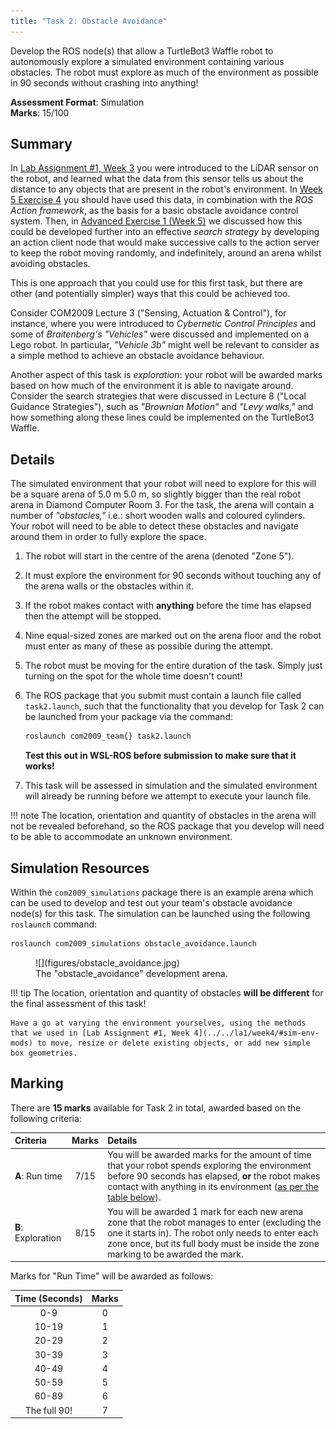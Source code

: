 ```yaml
---  
title: "Task 2: Obstacle Avoidance" 
---  
```


Develop the ROS node(s) that allow a TurtleBot3 Waffle robot to autonomously explore a simulated environment containing various obstacles. The robot must explore as much of the environment as possible in 90 seconds without crashing into anything!

**Assessment Format**: Simulation  
**Marks**: 15/100

## Summary

In [Lab Assignment #1, Week 3](../../la1/week3/#lidar) you were introduced to the LiDAR sensor on the robot, and learned what the data from this sensor tells us about the distance to any objects that are present in the robot's environment. In [Week 5 Exercise 4](../../la1/week5/#ex4) you should have used this data, in combination with the *ROS Action framework*, as the basis for a basic obstacle avoidance control system. Then, in [Advanced Exercise 1 (Week 5)](../../la1/week5/#adv_ex1) we discussed how this could be developed further into an effective *search strategy* by developing an action client node that would make successive calls to the action server to keep the robot moving randomly, and indefinitely, around an arena whilst avoiding obstacles.

This is one approach that you could use for this first task, but there are other (and potentially simpler) ways that this could be achieved too. 

Consider COM2009 Lecture 3 ("Sensing, Actuation & Control"), for instance, where you were introduced to *Cybernetic Control Principles* and some of *Braitenberg's "Vehicles"* were discussed and implemented on a Lego robot.  In particular, *"Vehicle 3b"* might well be relevant to consider as a simple method to achieve an obstacle avoidance behaviour.

Another aspect of this task is *exploration*: your robot will be awarded marks based on how much of the environment it is able to navigate around. Consider the search strategies that were discussed in Lecture 8 ("Local Guidance Strategies"), such as *"Brownian Motion"* and *"Levy walks,"* and how something along these lines could be implemented on the TurtleBot3 Waffle.

## Details

The simulated environment that your robot will need to explore for this will be a square arena of 5.0 m 5.0 m, so slightly bigger than the real robot arena in Diamond Computer Room 3. For the task, the arena will contain a number of *"obstacles,"* i.e.: short wooden walls and coloured cylinders. Your robot will need to be able to detect these obstacles and navigate around them in order to fully explore the space.

1. The robot will start in the centre of the arena (denoted "Zone 5").
1. It must explore the environment for 90 seconds without touching any of the arena walls or the obstacles within it.
1. If the robot makes contact with **anything** before the time has elapsed then the attempt will be stopped.
1. Nine equal-sized zones are marked out on the arena floor and the robot must enter as many of these as possible during the attempt.
1. The robot must be moving for the entire duration of the task. Simply just turning on the spot for the whole time doesn't count!

    <a name="launch"></a>

1. The ROS package that you submit must contain a launch file called `task2.launch`, such that the functionality that you develop for Task 2 can be launched from your package via the command:

    ```bash
    roslaunch com2009_team{} task2.launch
    ```

    **Test this out in WSL-ROS before submission to make sure that it works!**

1. This task will be assessed in simulation and the simulated environment will already be running before we attempt to execute your launch file. 

!!! note
    The location, orientation and quantity of obstacles in the arena will not be revealed beforehand, so the ROS package that you develop will need to be able to accommodate an unknown environment. 

## Simulation Resources

Within the `com2009_simulations` package there is an example arena which can be used to develop and test out your team's obstacle avoidance node(s) for this task. The simulation can be launched using the following `roslaunch` command:

```bash
roslaunch com2009_simulations obstacle_avoidance.launch
```

<a name="avoid_arena"></a>

<figure markdown>
  ![](figures/obstacle_avoidance.jpg)
  <figcaption>The "obstacle_avoidance" development arena.</figcaption>
</figure>

!!! tip
    The location, orientation and quantity of obstacles **will be different** for the final assessment of this task!

    Have a go at varying the environment yourselves, using the methods that we used in [Lab Assignment #1, Week 4](../../la1/week4/#sim-env-mods) to move, resize or delete existing objects, or add new simple box geometries.

## Marking

There are **15 marks** available for Task 2 in total, awarded based on the following criteria:

<center>

| Criteria | Marks | Details |
| :--- | :---: | :--- |
| **A**: Run time | 7/15 | You will be awarded marks for the amount of time that your robot spends exploring the environment before 90 seconds has elapsed, **or** the robot makes contact with anything in its environment ([as per the table below](#run-time)). |
| **B**: Exploration | 8/15 | You will be awarded 1 mark for each new arena zone that the robot manages to enter (excluding the one it starts in). The robot only needs to enter each zone once, but its full body must be inside the zone marking to be awarded the mark. |

</center>

Marks for "Run Time" will be awarded as follows:

<a name="run-time"></a>

<center>

| Time (Seconds) | Marks |
| :---: | :---: |
| 0-9 | 0 |
| 10-19 | 1 |
| 20-29 | 2 |
| 30-39 | 3 |
| 40-49 | 4 |
| 50-59 | 5 |
| 60-89 | 6 |
| The full 90! | 7 |

</center>